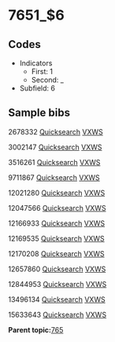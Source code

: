 # 7651\_$6

## Codes

-   Indicators
    -   First: 1
    -   Second: \_
-   Subfield: 6

## Sample bibs

2678332 [Quicksearch](https://search.library.yale.edu/catalog/2678332) [VXWS](http://prodorbis.library.yale.edu:7014/vxws/GetHoldingsService?bibId=2678332)

3002147 [Quicksearch](https://search.library.yale.edu/catalog/3002147) [VXWS](http://prodorbis.library.yale.edu:7014/vxws/GetHoldingsService?bibId=3002147)

3516261 [Quicksearch](https://search.library.yale.edu/catalog/3516261) [VXWS](http://prodorbis.library.yale.edu:7014/vxws/GetHoldingsService?bibId=3516261)

9711867 [Quicksearch](https://search.library.yale.edu/catalog/9711867) [VXWS](http://prodorbis.library.yale.edu:7014/vxws/GetHoldingsService?bibId=9711867)

12021280 [Quicksearch](https://search.library.yale.edu/catalog/12021280) [VXWS](http://prodorbis.library.yale.edu:7014/vxws/GetHoldingsService?bibId=12021280)

12047566 [Quicksearch](https://search.library.yale.edu/catalog/12047566) [VXWS](http://prodorbis.library.yale.edu:7014/vxws/GetHoldingsService?bibId=12047566)

12166933 [Quicksearch](https://search.library.yale.edu/catalog/12166933) [VXWS](http://prodorbis.library.yale.edu:7014/vxws/GetHoldingsService?bibId=12166933)

12169535 [Quicksearch](https://search.library.yale.edu/catalog/12169535) [VXWS](http://prodorbis.library.yale.edu:7014/vxws/GetHoldingsService?bibId=12169535)

12170208 [Quicksearch](https://search.library.yale.edu/catalog/12170208) [VXWS](http://prodorbis.library.yale.edu:7014/vxws/GetHoldingsService?bibId=12170208)

12657860 [Quicksearch](https://search.library.yale.edu/catalog/12657860) [VXWS](http://prodorbis.library.yale.edu:7014/vxws/GetHoldingsService?bibId=12657860)

12844953 [Quicksearch](https://search.library.yale.edu/catalog/12844953) [VXWS](http://prodorbis.library.yale.edu:7014/vxws/GetHoldingsService?bibId=12844953)

13496134 [Quicksearch](https://search.library.yale.edu/catalog/13496134) [VXWS](http://prodorbis.library.yale.edu:7014/vxws/GetHoldingsService?bibId=13496134)

15633643 [Quicksearch](https://search.library.yale.edu/catalog/15633643) [VXWS](http://prodorbis.library.yale.edu:7014/vxws/GetHoldingsService?bibId=15633643)

**Parent topic:**[765](../../tags/765/765.md)

